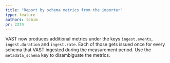 ```yaml
---
title: "Report by schema metrics from the importer"
type: feature
authors: tobim
pr: 2274
---
```


VAST now produces additional metrics under the keys `ingest.events`,
`ingest.duration` and `ingest.rate`. Each of those gets issued once for every
schema that VAST ingested during the measurement period. Use the
`metadata_schema` key to disambiguate the metrics.
